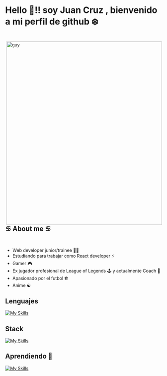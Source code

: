 <h1> Hello 🤙!! soy Juan Cruz , bienvenido a mi perfil de github ❄️ </h1>
 <br>
<img align="right" height="590px" alt="guy" width="500" src="https://i.pinimg.com/736x/7e/e3/f2/7ee3f2e76001a8a6f625dc0f10a40ee8.jpg" />
 
<h2> ♋ About me ♋ </h2> 
 <br>

 <ul>
<li> Web developer junior/trainee 👨‍💻 </li>
<li> Estudiando para trabajar como React developer ⚡ </li>
<li> Gamer 🎮
<li> Ex jugador profesional de League of Legends 🕹️ y actualmente Coach 📖 </li>
<li> Apasionado por el futbol ⚽ </li>
<li> Anime ☯ </li>
</ul>
   
<h2> Lenguajes  </h2> 

[![My Skills](https://skillicons.dev/icons?i=js,html,css)](https://skillicons.dev)

<h2>  Stack   </h2> 

[![My Skills](https://skillicons.dev/icons?i=react,bootstrap,tailwind,mui)](https://skillicons.dev)

<h2>  Aprendiendo 📖 </h2> 

[![My Skills](https://skillicons.dev/icons?i=python,mysql,postgresql,java,typescript,nodejs,mongodb,express,net,astro,angular,vue,cypress)](https://skillicons.dev)
